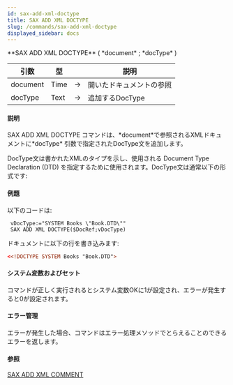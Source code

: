 ```yaml
---
id: sax-add-xml-doctype
title: SAX ADD XML DOCTYPE
slug: /commands/sax-add-xml-doctype
displayed_sidebar: docs
---
```


<!--REF #_command_.SAX ADD XML DOCTYPE.Syntax-->**SAX ADD XML DOCTYPE** ( *document* ; *docType* )<!-- END REF-->
<!--REF #_command_.SAX ADD XML DOCTYPE.Params-->
| 引数 | 型 |  | 説明 |
| --- | --- | --- | --- |
| document | Time | &rarr; | 開いたドキュメントの参照 |
| docType | Text | &rarr; | 追加するDocType |

<!-- END REF-->

#### 説明 

<!--REF #_command_.SAX ADD XML DOCTYPE.Summary-->SAX ADD XML DOCTYPE コマンドは、*document*で参照されるXMLドキュメントに*docType* 引数で指定されたDocType文を追加します。<!-- END REF-->

DocType文は書かれたXMLのタイプを示し、使用される Document Type Declaration (DTD) を指定するために使用されます。DocType文は通常以下の形式です: 

#### 例題 

以下のコードは:

```4d
 vDocType:="SYSTEM Books \"Book.DTD\""
 SAX ADD XML DOCTYPE($DocRef;vDocType)
```

ドキュメントに以下の行を書き込みます: 

```XML
<<!DOCTYPE SYSTEM Books "Book.DTD">
```

#### システム変数およびセット 

コマンドが正しく実行されるとシステム変数OKに1が設定され、エラーが発生すると0が設定されます。

#### エラー管理 

エラーが発生した場合、コマンドはエラー処理メソッドでとらえることのできるエラーを返します。

#### 参照 

[SAX ADD XML COMMENT](sax-add-xml-comment.md)  